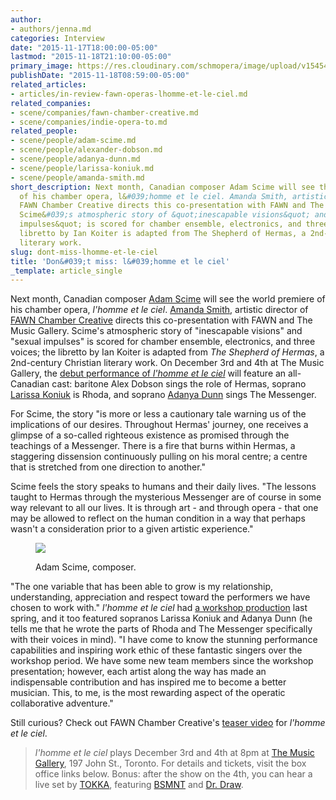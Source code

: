 ```yaml
---
author:
- authors/jenna.md
categories: Interview
date: "2015-11-17T18:00:00-05:00"
lastmod: "2015-11-18T21:10:00-05:00"
primary_image: https://res.cloudinary.com/schmopera/image/upload/v1545409169/media/webhook-uploads/1447821336062/2015-11-18---FAWN-Square.jpg.jpg
publishDate: "2015-11-18T08:59:00-05:00"
related_articles:
- articles/in-review-fawn-operas-lhomme-et-le-ciel.md
related_companies:
- scene/companies/fawn-chamber-creative.md
- scene/companies/indie-opera-to.md
related_people:
- scene/people/adam-scime.md
- scene/people/alexander-dobson.md
- scene/people/adanya-dunn.md
- scene/people/larissa-koniuk.md
- scene/people/amanda-smith.md
short_description: Next month, Canadian composer Adam Scime will see the world premiere
  of his chamber opera, l&#039;homme et le ciel. Amanda Smith, artistic director of
  FAWN Chamber Creative directs this co-presentation with FAWN and The Music Gallery.
  Scime&#039;s atmospheric story of &quot;inescapable visions&quot; and &quot;sexual
  impulses&quot; is scored for chamber ensemble, electronics, and three voices; the
  libretto by Ian Koiter is adapted from The Shepherd of Hermas, a 2nd-century Christian
  literary work.
slug: dont-miss-lhomme-et-le-ciel
title: 'Don&#039;t miss: l&#039;homme et le ciel'
_template: article_single
---
```


Next month, Canadian composer [Adam Scime](/scene/people/adam-scime/) will see the world premiere of his chamber opera, *l'homme et le ciel*. [Amanda Smith](/scene/people/amanda-smith/), artistic director of [FAWN Chamber Creative](/scene/companies/fawn-chamber-creative/) directs this co-presentation with FAWN and The Music Gallery. Scime's atmospheric story of "inescapable visions" and "sexual impulses" is scored for chamber ensemble, electronics, and three voices; the libretto by Ian Koiter is adapted from *The Shepherd of Hermas*, a 2nd-century Christian literary work. On December 3rd and 4th at The Music Gallery, the [debut performance of *l'homme et le ciel*](https://www.facebook.com/events/163651107317484/) will feature an all-Canadian cast: baritone Alex Dobson sings the role of Hermas, soprano [Larissa Koniuk](/scene/people/larissa-koniuk/) is Rhoda, and soprano [Adanya Dunn](/scene/people/adanya-dunn/) sings The Messenger. 

For Scime, the story "is more or less a cautionary tale warning us of the implications of our desires. Throughout Hermas' journey, one receives a glimpse of a so-called righteous existence as promised through the teachings of a Messenger. There is a fire that burns within Hermas, a staggering dissension continuously pulling on his moral centre; a centre that is stretched from one direction to another."

Scime feels the story speaks to humans and their daily lives. "The lessons taught to Hermas through the mysterious Messenger are of course in some way relevant to all our lives. It is through art - and through opera - that one may be allowed to reflect on the human condition in a way that perhaps wasn't a consideration prior to a given artistic experience." 

<figure data-type="image">

![](https://res.cloudinary.com/schmopera/image/upload/v1545409169/media/webhook-uploads/1447821619318/Scime.jpg.jpg)

<figcaption>Adam Scime, composer.</figcaption>
</figure>

"The one variable that has been able to grow is my relationship, understanding, appreciation and respect toward the performers we have chosen to work with." *l'homme et le ciel* had [a workshop production](/in-review-fawn-operas-lhomme-et-le-ciel/) last spring, and it too featured sopranos Larissa Koniuk and Adanya Dunn (he tells me that he wrote the parts of Rhoda and The Messenger specifically with their voices in mind). "I have come to know the stunning performance capabilities and inspiring work ethic of these fantastic singers over the workshop period. We have some new team members since the workshop presentation; however, each artist along the way has made an indispensable contribution and has inspired me to become a better musician. This, to me, is the most rewarding aspect of the operatic collaborative adventure."

Still curious? Check out FAWN Chamber Creative's [teaser video](https://vimeo.com/142944350) for *l'homme et le ciel*.

>*l'homme et le ciel* plays December 3rd and 4th at 8pm at [The Music Gallery](https://www.musicgallery.org/), 197 John St., Toronto. For details and tickets, visit the box office links below. Bonus: after the show on the 4th, you can hear a live set by [TOKKA](https://www.youtube.com/channel/UCnQ9ArxayAi7Ps3Vzu__x9g), featuring [BSMNT](https://soundcloud.com/bassmynt) and [Dr. Draw](http://drdraw.ca/).
